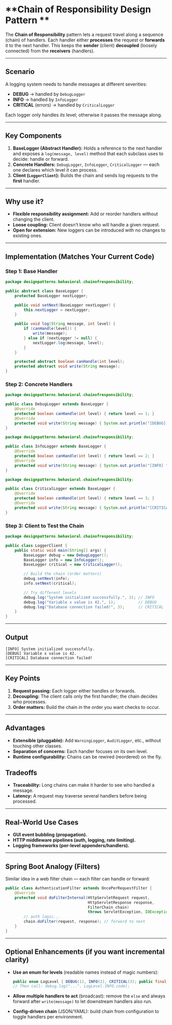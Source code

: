 # **Chain of Responsibility Design Pattern **

The **Chain of Responsibility** pattern lets a request travel along a sequence (chain) of handlers.
Each handler either **processes** the request or **forwards** it to the next handler.
This keeps the **sender** (client) **decoupled** (loosely connected) from the **receivers** (handlers).

---

## **Scenario**

A logging system needs to handle messages at different severities:

* **DEBUG** → handled by `DebugLogger`
* **INFO** → handled by `InfoLogger`
* **CRITICAL** (errors) → handled by `CriticalLogger`

Each logger only handles *its* level; otherwise it passes the message along.

---

## **Key Components**

1. **BaseLogger (Abstract Handler):**
   Holds a reference to the next handler and exposes a `log(message, level)` method that each subclass uses to decide: handle or forward.
2. **Concrete Handlers:**
   `DebugLogger`, `InfoLogger`, `CriticalLogger` — each one declares which level it can process.
3. **Client (`LoggerClient`):**
   Builds the chain and sends log requests to the **first** handler.

---

## **Why use it?**

* **Flexible responsibility assignment:** Add or reorder handlers without changing the client.
* **Loose coupling:** Client doesn’t know who will handle a given request.
* **Open for extension:** New loggers can be introduced with no changes to existing ones.

---

## **Implementation (Matches Your Current Code)**

### **Step 1: Base Handler**

```java
package designpatterns.behavioral.chainofresponsibility;

public abstract class BaseLogger {
    protected BaseLogger nextLogger;

    public void setNext(BaseLogger nextLogger) {
        this.nextLogger = nextLogger;
    }

    public void log(String message, int level) {
        if (canHandle(level)) {
            write(message);
        } else if (nextLogger != null) {
            nextLogger.log(message, level);
        }
    }

    protected abstract boolean canHandle(int level);
    protected abstract void write(String message);
}
```

### **Step 2: Concrete Handlers**

```java
package designpatterns.behavioral.chainofresponsibility;

public class DebugLogger extends BaseLogger {
    @Override
    protected boolean canHandle(int level) { return level == 1; }
    @Override
    protected void write(String message) { System.out.println("[DEBUG] " + message); }
}
```

```java
package designpatterns.behavioral.chainofresponsibility;

public class InfoLogger extends BaseLogger {
    @Override
    protected boolean canHandle(int level) { return level == 2; }
    @Override
    protected void write(String message) { System.out.println("[INFO] " + message); }
}
```

```java
package designpatterns.behavioral.chainofresponsibility;

public class CriticalLogger extends BaseLogger {
    @Override
    protected boolean canHandle(int level) { return level == 3; }
    @Override
    protected void write(String message) { System.out.println("[CRITICAL] " + message); }
}
```

### **Step 3: Client to Test the Chain**

```java
package designpatterns.behavioral.chainofresponsibility;

public class LoggerClient {
    public static void main(String[] args) {
        BaseLogger debug = new DebugLogger();
        BaseLogger info = new InfoLogger();
        BaseLogger critical = new CriticalLogger();

        // Build the chain (order matters)
        debug.setNext(info);
        info.setNext(critical);

        // Try different levels
        debug.log("System initialized successfully.", 2); // INFO
        debug.log("Variable x value is 42.", 1);          // DEBUG
        debug.log("Database connection failed!", 3);      // CRITICAL
    }
}
```

---

## **Output**

```
[INFO] System initialized successfully.
[DEBUG] Variable x value is 42.
[CRITICAL] Database connection failed!
```

---

## **Key Points**

1. **Request passing:** Each logger either handles or forwards.
2. **Decoupling:** The client calls only the first handler; the chain decides who processes.
3. **Order matters:** Build the chain in the order you want checks to occur.

---

## **Advantages**

* **Extensible (pluggable):** Add `WarningLogger`, `AuditLogger`, etc., without touching other classes.
* **Separation of concerns:** Each handler focuses on its own level.
* **Runtime configurability:** Chains can be rewired (reordered) on the fly.

## **Tradeoffs**

* **Traceability:** Long chains can make it harder to see who handled a message.
* **Latency:** A request may traverse several handlers before being processed.

---

## **Real-World Use Cases**

* **GUI event bubbling (propagation).**
* **HTTP middleware pipelines (auth, logging, rate limiting).**
* **Logging frameworks (per-level appenders/handlers).**

---

## **Spring Boot Analogy (Filters)**

Similar idea in a web filter chain — each filter can handle or forward:

```java
public class AuthenticationFilter extends OncePerRequestFilter {
    @Override
    protected void doFilterInternal(HttpServletRequest request,
                                    HttpServletResponse response,
                                    FilterChain chain)
                                    throws ServletException, IOException {
        // auth logic...
        chain.doFilter(request, response); // forward to next
    }
}
```

---

## **Optional Enhancements (if you want incremental clarity)**

* **Use an enum for levels** (readable names instead of magic numbers):

  ```java
  public enum LogLevel { DEBUG(1), INFO(2), CRITICAL(3); public final int code; LogLevel(int c){code=c;} }
  // Then call: debug.log("...", LogLevel.INFO.code);
  ```
* **Allow multiple handlers to act** (broadcast): remove the `else` and always forward after `write(message)` to let downstream handlers also run.
* **Config-driven chain** (JSON/YAML): build chain from configuration to toggle handlers per environment.